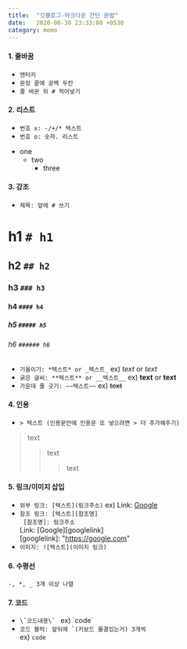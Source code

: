 ```yaml
---
title:  "깃블로그-마크다운 간단 문법"
date:   2020-06-30 23:33:00 +0530
category: memo
---
```


#### 1. 줄바꿈
  - ```엔터키```
  - ```문장 끝에 공백 두칸```
  - ```줄 바꾼 뒤 # 적어넣기```

#### 2. 리스트
  - ```번호 x: -/+/* 텍스트```
  - ```번호 o: 숫자. 리스트```
* one
   * two
      * three 

#### 3. 강조
  - ```제목: 앞에 # 쓰기```
  # h1 ```# h1```
  ## h2 ```## h2```
  ### h3 ```### h3```
  #### h4 ```#### h4```
  ##### h5 ```##### h5```
  ###### h6 ```###### h6```
  - ```기울이기: *텍스트* or _텍스트_``` ex) *text* or _text_
  - ```굵은 글씨: **텍스트** or __텍스트__``` ex) **text** or __text__
  - ```가운데 줄 긋기: ~~텍스트~~``` ex) ~~text~~
  
#### 4. 인용
  - ```> 텍스트 (인용문안에 인용문 또 넣으려면 > 더 추가해주기)```
> text
> > text
> > > text
  
#### 5. 링크/이미지 삽입
  - ```외부 링크: [텍스트](링크주소)``` ex) Link: [Google](https://google.com, "google link")  
  - ```참조 링크: [텍스트][참조명]```   
              ``` [참조명]: 링크주소```   
Link: [Google][googlelink]  
[googlelink]: "https://google.com"
  - ```이미지: ![텍스트](이미지 링크)```
  
#### 6. 수평선  
  ```-, *, _ 3개 이상 나열```
  
#### 7. 코드
  - ```\`코드내용\` ``` ex) \`code\`
  - ```코드 블럭: 앞뒤에 `(키보드 물결있는거) 3개씩 ```  
  ex) ```code```


